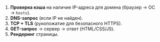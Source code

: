 1. **Проверка кэша** на наличие IP-адреса для домена (браузер → ОС → `hosts`).
2. **DNS-запрос** (если IP не найден).
3. **TCP + TLS** (рукопожатие для безопасного HTTPS).
4. **GET-запрос** → сервер → ответ (HTML/CSS/JS).
5. **Рендеринг** страницы.

